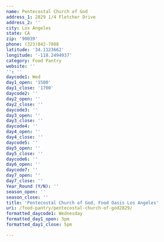 ```yaml
---
name: Pentecostal Church of God
address_1: 2829 1/4 Fletcher Drive
address_2: ''
city: Los Angeles
state: CA
zip: '90039'
phone: (323)842-7888
latitude: '34.1123662'
longitude: '-118.2494937'
category: Food Pantry
website: ''
'': ''
daycode1: Wed
day1_open: '1500'
day1_close: '1700'
daycode2: ''
day2_open: ''
day2_close: ''
daycode3: ''
day3_open: ''
day3_close: ''
daycode4: ''
day4_open: ''
day4_close: ''
daycode5: ''
day5_open: ''
day5_close: ''
daycode6: ''
day6_open: ''
daycode7: ''
day7_open: ''
day7_close: ''
Year_Round (Y/N): ''
season_open: ''
season_close: ''
title: 'Pentecostal Church of God, Food Oasis Los Angeles'
uri: /food-pantry/pentecostal-church-of-god2829/
formatted_daycode1: Wednesday
formatted_day1_open: 3pm
formatted_day1_close: 5pm

---
```

